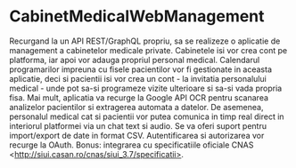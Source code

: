# CabinetMedicalWebManagement
Recurgand la un API REST/GraphQL propriu, sa se realizeze o aplicatie de management a cabinetelor medicale private. Cabinetele isi vor crea cont pe platforma,  iar apoi vor adauga propriul personal medical. Calendarul programarilor impreuna cu fisele pacientilor vor fi gestionate in aceasta aplicatie, deci si pacientii isi vor crea un cont - la invitatia personalului medical - unde pot sa-si programeze vizite ulterioare si sa-si vada propria fisa.   Mai mult, aplicatia va recurge la  Google API OCR pentru scanarea analizelor pacientilor si extragerea automata a datelor. De asemenea, personalul medical cat si pacientii vor putea comunica in timp real direct in interiorul platformei via un chat text si audio. Se va oferi suport pentru import/export de date in format CSV. Autentificarea si autorizarea vor recurge la OAuth. Bonus: integrarea cu specificatiile oficiale CNAS &lt;http://siui.casan.ro/cnas/siui_3.7/specificatii>. 
